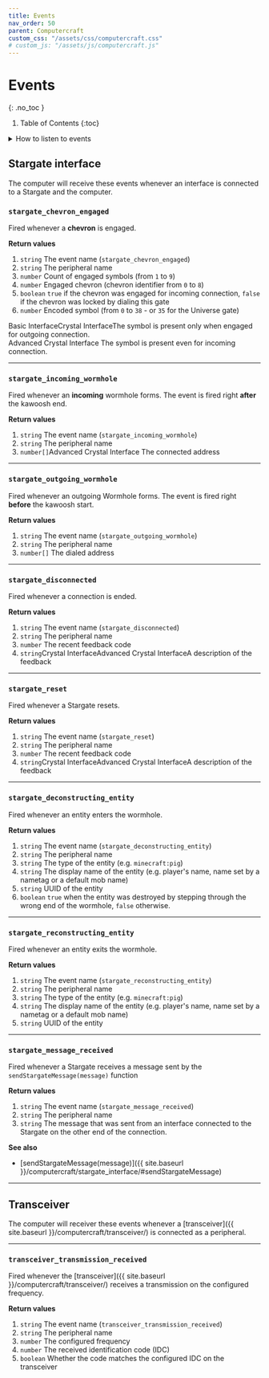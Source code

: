 ```yaml
---
title: Events
nav_order: 50
parent: Computercraft
custom_css: "/assets/css/computercraft.css"
# custom_js: "/assets/js/computercraft.js"
---
```


# Events
{: .no_toc }

1. Table of Contents
{:toc}

<details markdown="block">
<summary>How to listen to events</summary>
You can listen to any event by calling a function `os.pullEvent()`,
which will block execution until some event occurs.
You can specify a single event name if you are not interested in other events `os.pullEvent("name_of_the_event")`.

Wrapping the `os.pullEvent()` call to `{}` allows taking all the event's return values as a single table.
```lua
local event = {os.pullEvent()}
```

Using the `table.unpack(table, fromIndex)`, you can unpack a table to multiple values
and pass them as separated parameters to a function.
By specifying the `fromIndex` parameter, you tell which index the unpack should start from 
so it will skip all values before that index.
That is, for example, useful when you want to avoid passing event names to each event function.
```lua
function takeParameters(a, b)
    print(a, b)
end

local myTable = {"valueA", "valueB"}
takeParameters(table.unpack(myTable))
-- prints valueA valueB

takeParameters(table.unpack(myTable, 2))
-- prints nil valueB
```


Now you can process events, for example, like this:
```lua
function onDisconnect(feedback, description)
    -- note that description may be nil when basic interface is used!
    print("Stargate disconnected", feedback, description)
end

while true do
    local event = {os.pullEvent()}
    local eventName = event[1]
    if eventName == "stargate_disconnected" then
        -- start from index 2, skipping the event name on index 1
        onDisconnect(table.unpack(event, 2))
--[[
    elif eventName == "other_event" then
        ...
]]--
    end
end
```
</details>

## Stargate interface
The computer will receive these events whenever an interface is connected to a Stargate and the computer.

<h3 class="h-function">
    <code>stargate_chevron_engaged</code>
</h3>

Fired whenever a **chevron** is engaged.

**Return values**
1. `string` The event name (`stargate_chevron_engaged`)
2. `string` The peripheral name
3. `number` Count of engaged symbols (from `1` to `9`)
4. `number` Engaged chevron (chevron identifier from `0` to `8`)
5. `boolean` `true` if the chevron was engaged for incoming connection, 
`false` if the chevron was locked by dialing this gate
6. `number` Encoded symbol (from `0` to `38` - or `35` for the Universe gate)  

<span class="label label-blue ml-0">Basic Interface</span><span class="label label-green ml-0">Crystal Interface</span>The symbol is present only when engaged for outgoing connection.  
<span class="label label-purple ml-0">Advanced Crystal Interface</span> The symbol is present even for incoming connection.

___

<h3 class="h-function">
    <code>stargate_incoming_wormhole</code>
</h3>

Fired whenever an **incoming** wormhole forms.
The event is fired right **after** the kawoosh end.

**Return values**
1. `string` The event name (`stargate_incoming_wormhole`)
2. `string` The peripheral name
3. `number[]`<span class="label label-purple">Advanced Crystal Interface</span> The connected address

___

<h3 class="h-function">
    <code>stargate_outgoing_wormhole</code>
</h3>

Fired whenever an outgoing Wormhole forms.
The event is fired right **before** the kawoosh start.

**Return values**
1. `string` The event name (`stargate_outgoing_wormhole`)
2. `string` The peripheral name
3. `number[]` The dialed address

___

<h3 class="h-function">
    <code>stargate_disconnected</code>
</h3>

Fired whenever a connection is ended.

**Return values**
1. `string` The event name (`stargate_disconnected`)
2. `string` The peripheral name
3. `number` The recent feedback code <!-- TODO: add feedback code link -->
4. `string`<span class="label label-green">Crystal Interface</span><span class="label label-purple ml-0">Advanced Crystal Interface</span>A description of the feedback

___

<h3 class="h-function">
    <code>stargate_reset</code>
</h3>

Fired whenever a Stargate resets.
<!-- TODO: link explaining when a stargate resets -->

**Return values**
1. `string` The event name (`stargate_reset`)
2. `string` The peripheral name
3. `number` The recent feedback code <!-- TODO: add feedback code link -->
4. `string`<span class="label label-green">Crystal Interface</span><span class="label label-purple ml-0">Advanced Crystal Interface</span>A description of the feedback

___

<h3 class="h-function">
    <code>stargate_deconstructing_entity</code>
</h3>

Fired whenever an entity enters the wormhole.

**Return values**
1. `string` The event name (`stargate_deconstructing_entity`)
2. `string` The peripheral name
3. `string` The type of the entity (e.g. `minecraft:pig`)
4. `string` The display name of the entity (e.g. player's name, name set by a nametag or a default mob name)
5. `string` UUID of the entity
6. `boolean` `true` when the entity was destroyed by stepping through the wrong end of the wormhole, `false` otherwise.

___

<h3 class="h-function">
    <code>stargate_reconstructing_entity</code>
</h3>

Fired whenever an entity exits the wormhole.

**Return values**
1. `string` The event name (`stargate_reconstructing_entity`)
2. `string` The peripheral name
3. `string` The type of the entity (e.g. `minecraft:pig`)
4. `string` The display name of the entity (e.g. player's name, name set by a nametag or a default mob name)
5. `string` UUID of the entity

___

<h3 class="h-function">
    <code>stargate_message_received</code>
</h3>

Fired whenever a Stargate receives a message sent by the `sendStargateMessage(message)` function

**Return values**
1. `string` The event name (`stargate_message_received`)
2. `string` The peripheral name
3. `string` The message that was sent from an interface connected to the Stargate on the other end of the connection.

**See also**
- [sendStargateMessage(message)]({{ site.baseurl }}/computercraft/stargate_interface/#sendStargateMessage)

___

## Transceiver
The computer will receiver these events whenever a [transceiver]({{ site.baseurl }}/computercraft/transceiver/) is connected as a peripheral.

___

<h3 class="h-function">
    <code>transceiver_transmission_received</code>
</h3>

Fired whenever the [transceiver]({{ site.baseurl }}/computercraft/transceiver/) receives a transmission on the configured frequency.

**Return values**
1. `string` The event name (`transceiver_transmission_received`)
2. `string` The peripheral name
3. `number` The configured frequency
4. `number` The received identification code (IDC)
5. `boolean` Whether the code matches the configured IDC on the transceiver
